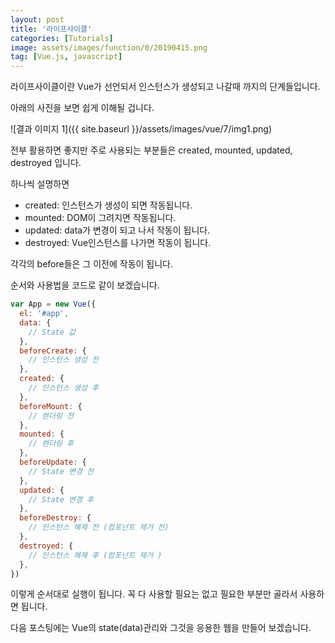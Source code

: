 ```yaml
---
layout: post
title: '라이프사이클'
categories: [Tutorials]
image: assets/images/function/0/20190415.png
tag: [Vue.js, javascript]
---
```


라이프사이클이란 Vue가 선언되서 인스턴스가 생성되고 나갈때 까지의 단계들입니다.

아래의 사진을 보면 쉽게 이해될 겁니다.

![결과 이미지 1]({{ site.baseurl }}/assets/images/vue/7/img1.png)

전부 활용하면 좋지만 주로 사용되는 부분들은 created, mounted, updated, destroyed 입니다.

하나씩 설명하면

- created: 인스턴스가 생성이 되면 작동됩니다.
- mounted: DOM이 그려지면 작동됩니다.
- updated: data가 변경이 되고 나서 작동이 됩니다.
- destroyed: Vue인스턴스를 나가면 작동이 됩니다.

각각의 before들은 그 이전에 작동이 됩니다.

순서와 사용법을 코드로 같이 보겠습니다.

```javascript
var App = new Vue({
  el: '#app',
  data: {
    // State 값
  },
  beforeCreate: {
    // 인스턴스 생성 전
  },
  created: {
    // 인스턴스 생성 후
  },
  beforeMount: {
    // 렌더링 전
  },
  mounted: {
    // 렌더링 후
  },
  beforeUpdate: {
    // State 변경 전
  },
  updated: {
    // State 변경 후
  },
  beforeDestroy: {
    // 인스턴스 해제 전 (컴포넌트 제거 전)
  },
  destroyed: {
    // 인스턴스 해제 후 (컴포넌트 제거 )
  },
})
```

이렇게 순서대로 실행이 됩니다. 꼭 다 사용할 필요는 없고 필요한 부분만 골라서 사용하면 됩니다.

다음 포스팅에는 Vue의 state(data)관리와 그것을 응용한 웹을 만들어 보겠습니다.
